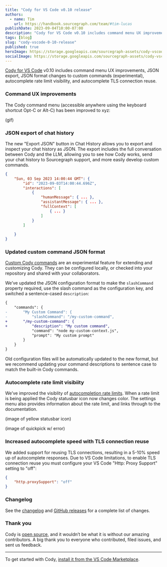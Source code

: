 ```yaml
---
title: "Cody for VS Code v0.10 release"
authors:
  - name: Tim
    url: https://handbook.sourcegraph.com/team/#tim-lucas
publishDate: 2023-09-04T10:00-07:00
description: "Cody for VS Code v0.10 includes command menu UX improvements, JSON export, JSON format changes to custom commands (experimental), autocomplete rate limit visibility, and autocomplete TLS connection reuse."
tags: [blog]
slug: "cody-vscode-0-10-release"
published: true
heroImage: https://storage.googleapis.com/sourcegraph-assets/cody-vscode-0.10.0-og-image.jpg
socialImage: https://storage.googleapis.com/sourcegraph-assets/cody-vscode-0.10.0-og-image.jpg
---
```


[Cody for VS Code](https://marketplace.visualstudio.com/items?itemName=sourcegraph.cody-ai) v0.10 includes command menu UX improvements, JSON export, JSON format changes to custom commands (experimental), autocomplete rate limit visibility, and autocomplete TLS connection reuse.

### Command UX improvements

The Cody command menu (accessible anywhere using the keyboard shortcut Opt-C or Alt-C) has been improved to xyz:

(gif)

### JSON export of chat history

The new "Export JSON" button in Chat History allows you to export and inspect your chat history as JSON. The export includes the full conversation between Cody and the LLM, allowing you to see how Cody works, send your chat history to Sourcegraph support, and more easily develop custom commands.

```json
{
    "Sun, 03 Sep 2023 14:00:44 GMT": {
        "id": "2023-09-03T14:00:44.696Z",
        "interactions": [
            {
                "humanMessage": { ... },
                "assistantMessage": { ... },
                "fullContext": [
                    { ... }
                ]
            }
        ]
        
    }
}
```

### Updated custom command JSON format

[Custom Cody commands](TODO) are an experimental feature for extending and customizing Cody. They can be configured locally, or checked into your repository and shared with your collaborators.

We’ve updated the JSON configuration format to make the `slashCommand` property required, use the slash command as the configuration key, and switched a sentence-cased `description`:

```diff
{
    "commands": {
-       "My Custom Command": {
-           "slashCommand": "/my-custom-command",
+       "/my-custom-command": {
+           "description": "My custom command",
            "command": "node my-custom-context.js",
            "prompt": "My custom prompt"
        }
    }
}
```

Old configuration files will be automatically updated to the new format, but we recommend updating your command descriptions to sentence case to match the built-in Cody commands.

### Autocomplete rate limit visibiity

We’ve improved the visiblity of [autocompletion rate limits](TODO). When a rate limit is being applied the Cody statusbar icon now changes color. The settings menu also provides information about the rate limit, and links through to the documentation.

(image of yellow statusbar icon)

(image of quickpick w/ error)

### Increased autocomplete speed with TLS connection reuse

We added support for reusing TLS connections, resulting in a 5-10% speed up of autocomplete responses. Due to VS Code limitations, to enable TLS connection reuse you must configure your VS Code "Http: Proxy Support" setting to "off":

```json
{
    "http.proxySupport": "off"
}
```

### Changelog

See the [changelog](https://github.com/sourcegraph/cody/blob/main/vscode/CHANGELOG.md) and [GitHub releases](https://github.com/sourcegraph/cody/releases) for a complete list of changes.

### Thank you

Cody is [open source](https://github.com/sourcegraph/cody), and it wouldn’t be what it is without our amazing contributors. A big thank you to everyone who contributed, filed issues, and sent us feedback.

<hr style={{marginTop:"2rem",marginBottom:"2rem"}}/>

To get started with Cody, [install it from the VS Code Marketplace](https://marketplace.visualstudio.com/items?itemName=sourcegraph.cody-ai).
